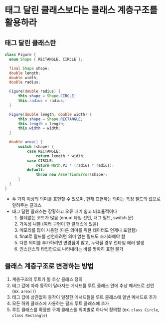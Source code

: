 # 태그 달린 클래스보다는 클래스 계층구조를 활용하라

## 태그 달린 클래스란
```java
class Figure {
  enum Shape { RECTANGLE, CIRCLE };

  final Shape shape;
  double length;
  double width;
  double radius;

  Figure(double radius) {
      this.shape = Shape.CIRCLE;
      this.radius = radius;
  }

  Figure(double length, double width) {
      this.shape = Shape.RECTANGLE;
      this.length = length;
      this.width = width;
  }

  double area() {
      switch (shape) {
          case RECTANGLE:
              return length * width;
          case CIRCLE:
              return Math.PI * (radius * radius);
          default:
              throw new AssertionError(shape);
      }
  }
}
```
- 두 가지 이상의 의미를 표현할 수 있으며, 현재 표현하는 의미는 특정 필드의 값으로 알려주는 클래스
- 태그 달린 클래스는 장황하고 오류 내기 쉽고 비효율적이다
    1. 쓸데없는 코드가 많음 (enum 타입 선언, 태그 필드, switch 문)
    2. 가독성 나쁨 (여러 구현이 한 클래스에 있음)
    3. 메모리를 많이 사용함 (다른 의미를 위한 데이터도 언제나 포함됨)
    4. final로 필드를 선언하려면 의미 없는 필드도 초기화해야 함
    5. 다른 의미를 추가하려면 변경점이 많고, 누락될 경우 런타임 에러 발생
    6. 인스턴스의 타입만으로 나타내려는 바를 명확히 표현 불가


## 클래스 계층구조로 변경하는 방법
1. 계층구조의 루트가 될 추상 클래스 정의
2. 태그 값에 따라 동작이 달라지는 메서드를 루트 클래스 안에 추상 메서드로 선언 (ex. `area()`)
3. 태그 값에 상관없이 동작이 일정한 메서드들을 루트 클래스에 일반 메서드로 추가
4. 모든 하위 클래스에 사용하는 필드 루트 클래스에 추가
5. 루트 클래스를 확장한 구체 클래스를 의미별로 하나씩 정의함 (ex. `class Circle`, `class Rectangle`)